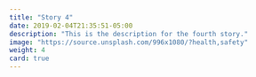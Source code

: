 ```yaml
---
title: "Story 4"
date: 2019-02-04T21:35:51-05:00
description: "This is the description for the fourth story."
image: "https://source.unsplash.com/996x1080/?health,safety"
weight: 4
card: true
---
```


